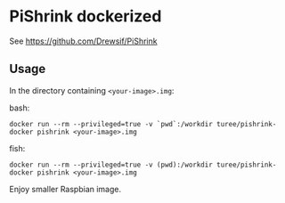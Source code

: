 # PiShrink dockerized

See 
https://github.com/Drewsif/PiShrink

## Usage

In the directory containing `<your-image>.img`:

bash:

    docker run --rm --privileged=true -v `pwd`:/workdir turee/pishrink-docker pishrink <your-image>.img

fish:

    docker run --rm --privileged=true -v (pwd):/workdir turee/pishrink-docker pishrink <your-image>.img    

Enjoy smaller Raspbian image.
